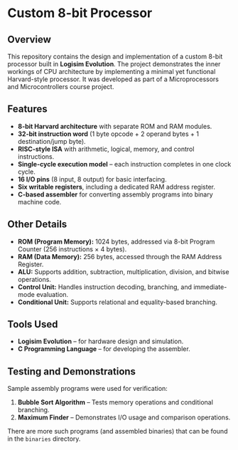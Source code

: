 # Custom 8-bit Processor

## Overview

This repository contains the design and implementation of a custom 8-bit processor built in **Logisim Evolution**. The project demonstrates the inner workings of CPU architecture by implementing a minimal yet functional Harvard-style processor. It was developed as part of a Microprocessors and Microcontrollers course project.

## Features

* **8-bit Harvard architecture** with separate ROM and RAM modules.
* **32-bit instruction word** (1 byte opcode + 2 operand bytes + 1 destination/jump byte).
* **RISC-style ISA** with arithmetic, logical, memory, and control instructions.
* **Single-cycle execution model** – each instruction completes in one clock cycle.
* **16 I/O pins** (8 input, 8 output) for basic interfacing.
* **Six writable registers**, including a dedicated RAM address register.
* **C-based assembler** for converting assembly programs into binary machine code.

## Other Details

* **ROM (Program Memory):** 1024 bytes, addressed via 8-bit Program Counter (256 instructions × 4 bytes).
* **RAM (Data Memory):** 256 bytes, accessed through the RAM Address Register.
* **ALU:** Supports addition, subtraction, multiplication, division, and bitwise operations.
* **Control Unit:** Handles instruction decoding, branching, and immediate-mode evaluation.
* **Conditional Unit:** Supports relational and equality-based branching.

## Tools Used

* **Logisim Evolution** – for hardware design and simulation.
* **C Programming Language** – for developing the assembler.

## Testing and Demonstrations

Sample assembly programs were used for verification:

1. **Bubble Sort Algorithm** – Tests memory operations and conditional branching.
2. **Maximum Finder** – Demonstrates I/O usage and comparison operations.

There are more such programs (and assembled binaries) that can be found in the `binaries` directory.

